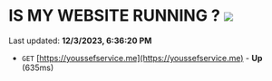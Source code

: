 # IS MY WEBSITE RUNNING ? [![](https://img.shields.io/static/v1?label=Sponsor&message=%E2%9D%A4&logo=GitHub&color=%23fe8e86)](https://github.com/sponsors/<username>)

Last updated: **12/3/2023, 6:36:20 PM**

- `GET` [https://youssefservice.me](https://youssefservice.me) - **Up** (635ms)
